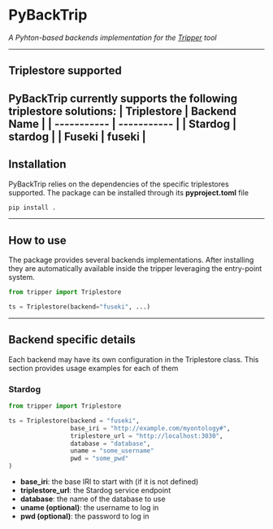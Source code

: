 # PyBackTrip
*A Pyhton-based backends implementation for the [Tripper](https://github.com/EMMC-ASBL/tripper) tool*

---
## Triplestore supported
PyBackTrip currently supports the following triplestore solutions:
| Triplestore | Backend Name |
| ----------- | ----------- |
| Stardog | stardog |
| Fuseki | fuseki |
---

## Installation
PyBackTrip relies on the dependencies of the specific triplestores supported. The package can be installed through its **pyproject.toml** file

```python
pip install .
```

---
## How to use
The package provides several backends implementations. After installing they are automatically available inside the tripper leveraging the entry-point system.

```python
from tripper import Triplestore

ts = Triplestore(backend="fuseki", ...)
```
---

## Backend specific details
Each backend may have its own configuration in the Triplestore class. This section provides usage examples for each of them

### Stardog
```python
from tripper import Triplestore

ts = Triplestore(backend = "fuseki", 
                 base_iri = "http://example.com/myontology#", 
                 triplestore_url = "http://localhost:3030", 
                 database = "database",
                 uname = "some_username"
                 pwd = "some_pwd"
)
```
* **base_iri**: the base IRI to start with (if it is not defined)
* **triplestore_url**: the Stardog service endpoint
* **database**: the name of the database to use
* **uname (optional)**: the username to log in
* **pwd (optional)**: the password to log in



